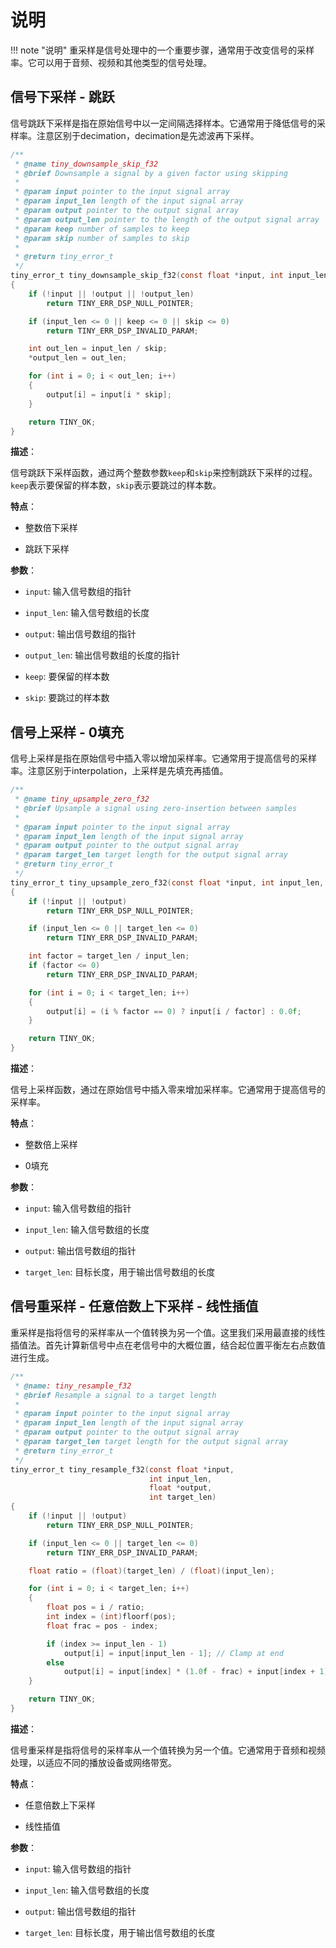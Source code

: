# 说明

!!! note "说明"
    重采样是信号处理中的一个重要步骤，通常用于改变信号的采样率。它可以用于音频、视频和其他类型的信号处理。

## 信号下采样 - 跳跃  

信号跳跃下采样是指在原始信号中以一定间隔选择样本。它通常用于降低信号的采样率。注意区别于decimation，decimation是先滤波再下采样。

```c
/**
 * @name tiny_downsample_skip_f32
 * @brief Downsample a signal by a given factor using skipping
 *
 * @param input pointer to the input signal array
 * @param input_len length of the input signal array
 * @param output pointer to the output signal array
 * @param output_len pointer to the length of the output signal array
 * @param keep number of samples to keep
 * @param skip number of samples to skip
 *
 * @return tiny_error_t
 */
tiny_error_t tiny_downsample_skip_f32(const float *input, int input_len, float *output, int *output_len, int keep, int skip)
{
    if (!input || !output || !output_len)
        return TINY_ERR_DSP_NULL_POINTER;

    if (input_len <= 0 || keep <= 0 || skip <= 0)
        return TINY_ERR_DSP_INVALID_PARAM;

    int out_len = input_len / skip;
    *output_len = out_len;

    for (int i = 0; i < out_len; i++)
    {
        output[i] = input[i * skip];
    }

    return TINY_OK;
}

```

**描述**：

信号跳跃下采样函数，通过两个整数参数`keep`和`skip`来控制跳跃下采样的过程。`keep`表示要保留的样本数，`skip`表示要跳过的样本数。

**特点**：

- 整数倍下采样

- 跳跃下采样

**参数**：

- `input`: 输入信号数组的指针

- `input_len`: 输入信号数组的长度

- `output`: 输出信号数组的指针

- `output_len`: 输出信号数组的长度的指针

- `keep`: 要保留的样本数

- `skip`: 要跳过的样本数

## 信号上采样 - 0填充

信号上采样是指在原始信号中插入零以增加采样率。它通常用于提高信号的采样率。注意区别于interpolation，上采样是先填充再插值。

```c
/**
 * @name tiny_upsample_zero_f32
 * @brief Upsample a signal using zero-insertion between samples
 *
 * @param input pointer to the input signal array
 * @param input_len length of the input signal array
 * @param output pointer to the output signal array
 * @param target_len target length for the output signal array
 * @return tiny_error_t
 */
tiny_error_t tiny_upsample_zero_f32(const float *input, int input_len, float *output, int target_len)
{
    if (!input || !output)
        return TINY_ERR_DSP_NULL_POINTER;

    if (input_len <= 0 || target_len <= 0)
        return TINY_ERR_DSP_INVALID_PARAM;

    int factor = target_len / input_len;
    if (factor <= 0)
        return TINY_ERR_DSP_INVALID_PARAM;

    for (int i = 0; i < target_len; i++)
    {
        output[i] = (i % factor == 0) ? input[i / factor] : 0.0f;
    }

    return TINY_OK;
}
```

**描述**：

信号上采样函数，通过在原始信号中插入零来增加采样率。它通常用于提高信号的采样率。


**特点**：

- 整数倍上采样

- 0填充

**参数**：

- `input`: 输入信号数组的指针

- `input_len`: 输入信号数组的长度

- `output`: 输出信号数组的指针

- `target_len`: 目标长度，用于输出信号数组的长度


## 信号重采样 - 任意倍数上下采样 - 线性插值

重采样是指将信号的采样率从一个值转换为另一个值。这里我们采用最直接的线性插值法。首先计算新信号中点在老信号中的大概位置，结合起位置平衡左右点数值进行生成。

```c
/**
 * @name: tiny_resample_f32
 * @brief Resample a signal to a target length
 *
 * @param input pointer to the input signal array
 * @param input_len length of the input signal array
 * @param output pointer to the output signal array
 * @param target_len target length for the output signal array
 * @return tiny_error_t
 */
tiny_error_t tiny_resample_f32(const float *input,
                               int input_len,
                               float *output,
                               int target_len)
{
    if (!input || !output)
        return TINY_ERR_DSP_NULL_POINTER;

    if (input_len <= 0 || target_len <= 0)
        return TINY_ERR_DSP_INVALID_PARAM;

    float ratio = (float)(target_len) / (float)(input_len);

    for (int i = 0; i < target_len; i++)
    {
        float pos = i / ratio;
        int index = (int)floorf(pos);
        float frac = pos - index;

        if (index >= input_len - 1)
            output[i] = input[input_len - 1]; // Clamp at end
        else
            output[i] = input[index] * (1.0f - frac) + input[index + 1] * frac;
    }

    return TINY_OK;
}


```

**描述**：

信号重采样是指将信号的采样率从一个值转换为另一个值。它通常用于音频和视频处理，以适应不同的播放设备或网络带宽。

**特点**：

- 任意倍数上下采样

- 线性插值

**参数**：

- `input`: 输入信号数组的指针

- `input_len`: 输入信号数组的长度

- `output`: 输出信号数组的指针

- `target_len`: 目标长度，用于输出信号数组的长度

